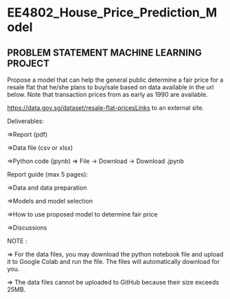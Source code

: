# EE4802_House_Price_Prediction_Model
 
## PROBLEM STATEMENT MACHINE LEARNING PROJECT

Propose a model that can help the general public determine a fair price for a resale flat that he/she plans to buy/sale based on data available in the url below. Note that transaction prices from as early as 1990 are available.

https://data.gov.sg/dataset/resale-flat-pricesLinks to an external site.

Deliverables:

=>Report (pdf)

=>Data file (csv or xlsx)

=>Python code (jpynb) => File -> Download -> Download .jpynb
 

Report guide (max 5 pages):

=>Data and data preparation

=>Models and model selection

=>How to use proposed model to determine fair price

=>Discussions


NOTE :

=> For the data files, you may download the python notebook file and upload it to Google Colab and run the file. The files will automatically download for you.

=> The data files cannot be uploaded to GitHub because their size exceeds 25MB.
